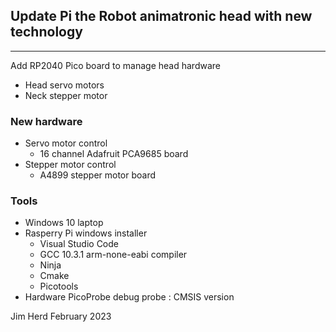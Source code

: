 ## Update Pi the Robot animatronic head with new technology
----

Add RP2040 Pico board to manage head hardware

* Head servo motors
* Neck stepper motor

### New hardware

* Servo motor control
    - 16 channel Adafruit PCA9685 board
* Stepper motor control
    - A4899 stepper motor board

### Tools

* Windows 10 laptop
* Rasperry Pi windows installer
    * Visual Studio Code
    * GCC 10.3.1 arm-none-eabi compiler
    * Ninja
    * Cmake
    * Picotools
* Hardware PicoProbe debug probe : CMSIS version


Jim Herd February 2023
